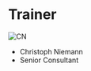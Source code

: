 <!SLIDE noprint smbullets>

# Trainer
<img id="staff" src="/image/global/_images/netways/staff/CN.jpg" alt="CN">

* Christoph Niemann
 * Senior Consultant
